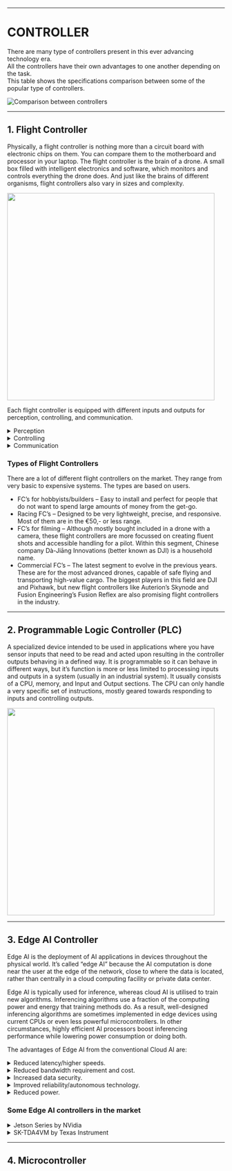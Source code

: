 ----

# CONTROLLER

There are many type of controllers present in this ever advancing technology era.  
All the controllers have their own advantages to one another depending on the task.  
This table shows the specifications comparison between some of the popular type of controllers.


![Comparison between controllers](https://github.com/mhafizr69/MCTE_4342_EmbeddedSystemDesign/blob/main/Week_14/ControllerComparisonTable.png)

-----

## 1. Flight Controller

Physically, a flight controller is nothing more than a circuit board with electronic chips on them. You can compare them to the motherboard and processor in your laptop. The flight controller is the brain of a drone. A small box filled with intelligent electronics and software, which monitors and controls everything the drone does. And just like the brains of different organisms, flight controllers also vary in sizes and complexity.

<img src="https://fusion.engineering/wp-content/uploads/2020/08/Drones_compilation.jpg" width="480" height="480">

Each flight controller is equipped with different inputs and outputs for perception, controlling, and communication.

<details>
<summary>Perception</summary>

The flight controller is connected to a set of sensors. These sensors give the flight controller information about like its height, orientation, and speed. Common sensors include an Inertial Measurement Unit (IMU) for determining the angular speed and acceleration, a barometer for the height, and distance sensors for detecting obstacles. Just like how we perceive as humans, the drone filters a lot of this information and fuses some to get more efficient and precise information. Advanced flight controllers can sense more precisely and detect differences more quickly
</details>
  
<details>  
<summary>Controlling</summary>

Aside from sensing what’s going on, a flight controller… unsurprisingly controls the motion of the drone. The drone can rotate and accelerate by creating speed differences between each of its four motors. The flight controller uses the data gathered by the sensors to calculate the desired speed for each of the four motors. The flight controller sends this desired speed to the Electronic Speed Controllers (ESC’s), which translates this desired speed into a signal that the motors can understand.

Calculating the movements, fusing and filtering the sensory information, and estimating the safety and durability of a flight is all done by an algorithm. A fancy word that is used a lot nowadays which in essence nothing more than a set of strict rules that every microchip on the board has to apply to. The most commonly used flight control algorithm is called PID control: Proportional Integral Derivative control. Within this area, there is a lot of research going on, which resulted in INDI: Incremental Nonlinear Dynamic Inversion. This algorithm reads out and reacts to incoming information way faster, therefore making the drone flight more stable.
</details>
  
<details>  
<summary>Communication</summary>

A key part of a flight controller is communication. A part of the sensor’s job is to give out information that needs to be translated clearly for a pilot to read, which means efficiently. An obvious thing to communicate is its battery level, which can decide if a pilot wants to fly further or return to the charge.

But communication goes further than from flight controller to human pilot; with the entrance of auto-pilot programs in the drone industry, flight controllers need to communicate with other computer systems about its flight destination and how to get there. Communication is mostly done with wi-fi and radio frequencies right now, but cellular solutions are also already in use.

</details>

### Types of Flight Controllers

There are a lot of different flight controllers on the market. They range from very basic to expensive systems. The types are based on users.

- FC’s for hobbyists/builders – Easy to install and perfect for people that do not want to spend large amounts of money from the get-go.
- Racing FC’s – Designed to be very lightweight, precise, and responsive. Most of them are in the €50,- or less range.
- FC’s for filming – Although mostly bought included in a drone with a camera, these flight controllers are more focussed on creating fluent shots and accessible handling for a pilot. Within this segment, Chinese company Dà-Jiāng Innovations (better known as DJI) is a household name.
- Commercial FC’s – The latest segment to evolve in the previous years. These are for the most advanced drones, capable of safe flying and transporting high-value cargo. The biggest players in this field are DJI and Pixhawk, but new flight controllers like Auterion’s Skynode and Fusion Engineering’s Fusion Reflex are also promising flight controllers in the industry.


-----

## 2. Programmable Logic Controller (PLC)

A specialized device intended to be used in applications where you have sensor inputs that need to be read and acted upon resulting in the controller outputs behaving in a defined way. It is programmable so it can behave in different ways, but it’s function is more or less limited to processing inputs and outputs in a system (usually in an industrial system). It usually consists of a CPU, memory, and Input and Output sections. The CPU can only handle a very specific set of instructions, mostly geared towards responding to inputs and controlling outputs.

<img src = "https://www.electricalchile.cl/imgplcall1.png" width = "480" height = "480">

----

## 3. Edge AI Controller

Edge AI is the deployment of AI applications in devices throughout the physical world. It’s called “edge AI” because the AI computation is done near the user at the edge of the network, close to where the data is located, rather than centrally in a cloud computing facility or private data center.

Edge AI is typically used for inference, whereas cloud AI is utilised to train new algorithms. Inferencing algorithms use a fraction of the computing power and energy that training methods do. As a result, well-designed inferencing algorithms are sometimes implemented in edge devices using current CPUs or even less powerful microcontrollers. In other circumstances, highly efficient AI processors boost inferencing performance while lowering power consumption or doing both.

The advantages of Edge AI from the conventional Cloud AI are:

<details>
<summary>Reduced latency/higher speeds.</summary>
  
- Inferencing is performed locally, eliminating delays in communicating with the cloud and waiting for the response.

</details>

<details>
<summary>Reduced bandwidth requirement and cost.</summary>
  
- Edge AI reduces the bandwidth and associated costs for shipping voice, video and high-fidelity sensor data over cell networks.

</details>
  
<details>
<summary>Increased data security.</summary>
  
- Data is processed locally, which reduces the risk that sensitive data is stored in the cloud or intercepted in transit.

</details>
  
<details>
<summary>Improved reliability/autonomous technology.</summary>
  
- The AI can continue to operate even if the network or cloud service goes down, which is critical for applications such as autonomous cars and industrial robots.

</details>
  
<details>
<summary>Reduced power.</summary>
  
- Many AI tasks can be performed with less energy on the device than would be required to send the data to the cloud, thus extending battery life.

</details>

### Some Edge AI controllers in the market

<details>
<summary>Jetson Series by NVidia</summary>

<img src = "https://developer.nvidia.com/sites/default/files/akamai/embedded/images/jetson-family/jetson-family-devkit-devzone-853x298.jpg" width = "900" height = "320">
</details>
   
<details> 
<summary>SK-TDA4VM by Texas Instrument</summary>
 
<img src = "https://www.ti.com/content/dam/ticom/images/products/ic/processors/evm-boards/j721exskg01evm-angled.png:large" width = "480" height = "320">
</details>
 
 ------
 
 ## 4. Microcontroller






